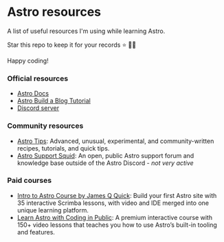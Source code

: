 # Astro resources
A list of useful resources I'm using while learning Astro. 

Star this repo to keep it for your records ⭐️ 🫶🏻

Happy coding!

### Official resources
- [Astro Docs](https://docs.astro.build/en)
- [Astro Build a Blog Tutorial](https://docs.astro.build/en/tutorial/0-introduction/)
- [Discord server](https://astro.build/chat)

### Community resources
- [Astro Tips](https://astro-tips.dev/): Advanced, unusual, experimental, and community-written recipes, tutorials, and quick tips.
- [Astro Support Squid](https://get.supportsquid.ink/): An open, public Astro support forum and knowledge base outside of the Astro Discord - _not very active_

### Paid courses
- [Intro to Astro Course by James Q Quick](https://scrimba.com/intro-to-astro-c00ar0fi5u?via=astro): Build your first Astro site with 35 interactive Scrimba lessons, with video and IDE merged into one unique learning platform.
- [Learn Astro with Coding in Public](https://learnastro.dev/): A premium interactive course with 150+ video lessons that teaches you how to use Astro’s built-in tooling and features.
